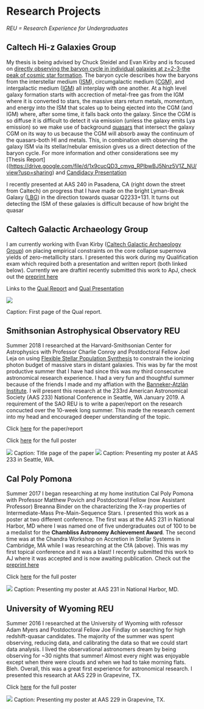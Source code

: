 # Research Projects
*REU = Research Experience for Undergraduates*

## Caltech Hi-z Galaxies Group
My thesis is being advised by Chuck Steidel and Evan Kirby and is focused on [directly observing the baryon cycle in individual galaxies at z=2-3-the peak of cosmic star formation](https://drive.google.com/file/d/1x9cucQD3_cmyq_RPlbwBJ5Nnz5V1Z_NU/view?usp=sharing). The baryon cycle describes how the baryons from the interstellar medium ([ISM](https://sites.ualberta.ca/~pogosyan/teaching/ASTRO_122/lect14/lecture14.html)), circumgalactic medium ([CGM](https://ned.ipac.caltech.edu/level5/March18/Tumlinson/Tumlinson1.html)), and intergalactic medium ([IGM](https://www.kicc.cam.ac.uk/research/RTigm)) all interplay with one another. At a high level galaxy formation starts with accrection of metal-free gas from the IGM where it is converted to stars, the massive stars return metals, momentum, and energy into the ISM that scales up to being ejected into the CGM (and IGM) where, after some time, it falls back onto the galaxy. Since the CGM is so diffuse it is difficult to detect it via emission (unless the galaxy emits Lya emission) so we make use of background [quasars](https://en.wikipedia.org/wiki/Quasar) that intersect the galaxy CGM on its way to us because the CGM will absorb away the continuum of the quasars-both HI and metals. This, in combination with observing the galaxy ISM via its stellar/nebular emission gives us a direct detection of the baryon cycle. For more information and other considerations see my [Thesis Report]((https://drive.google.com/file/d/1x9cucQD3_cmyq_RPlbwBJ5Nnz5V1Z_NU/view?usp=sharing) and [Candidacy Presentation](https://drive.google.com/file/d/1HIv6r169892eFecqQVahPJQDh2vEn6mm/view?usp=sharing)



I recently presented at AAS 240 in Pasadena, CA (right down the street from Caltech) on progress that I have made on the bright Lyman-Break Galaxy ([LBG](https://en.wikipedia.org/wiki/Lyman-break_galaxy)) in the direction towards quasar Q2233+131. It turns out detecting the ISM of these galaxies is difficult because of how bright the quasar 



## Caltech Galactic Archaeology Group
I am currently working with Evan Kirby ([Caltech Galactic Archaeology Group](https://galacticarchaeology.caltech.edu)) on placing empirical constraints on the core collapse supernova yields of zero-metallicity stars. I presented this work during my Qualification exam which required both a presentation and written report (both linked below). Currently we are draftinI recently submitted this work to ApJ, check out the [preprint here](https://arxiv.org/abs/2108.00659)

Links to the [Qual Report](https://evanhazey.github.io/evanhazenunez/Graphics/Qual_Report.pdf) and [Qual Presentation](https://docs.google.com/presentation/d/1tMPtQCzWs3bcarBMcDO2KeOwWuVZQqyShkfzjMImaD4/edit?usp=sharing)

<img src="https://evanhazey.github.io/evanhazenunez/Graphics/Qual_Report.jpg">

Caption: First page of the Qual report.



## Smithsonian Astrophysical Observatory REU
Summer 2018 I researched at the Harvard-Smithsonian Center for Astrophysics with Professor Charlie Conroy and Postdoctoral Fellow Joel Leja on using [Flexible Stellar Population Synthesis](https://github.com/cconroy20/fsps) to constrain the ionizing photon budget of massive stars in distant galaxies. This was by far the most productive summer that I have had since this was my third consecutve astronomical research experience. I had a very fun and thoughtful summer because of the friends I made and my affiation with the [Banneker-Atzlán Institute](https://bannekerinstitute.fas.harvard.edu). I will present this research at the 233rd American Astronomical Society (AAS 233) National Conference in Seattle, WA January 2019. A requirement of the SAO REU is to write a paper/report on the research concucted over the 10-week long summer. This made the research cement into my head and encouraged deeper understanding of the topic.

Click [here](https://evanhazey.github.io/evanhazenunez/Graphics/Nunez_SAO_REU_Final.pdf) for the paper/report

Click [here](https://evanhazey.github.io/evanhazenunez/Graphics/Nunez_AAS_2019.pdf) for the full poster

<img src="https://evanhazey.github.io/evanhazenunez/Graphics/Nunez_SAO_REU_Final.jpg">
Caption: Title page of the paper

<img src="https://evanhazey.github.io/evanhazenunez/Graphics/Nunez_AAS_2019.jpg">
Caption: Presenting my poster at AAS 233 in Seattle, WA.



## Cal Poly Pomona

Summer 2017 I began researching at my home institution Cal Poly Pomona with Professor Matthew Povich and Postdoctoral Fellow (now Assistant Professor) Breanna Binder on the characterizing the X-ray properties of Intermediate-Mass Pre-Main-Sequence Stars. I presented this work as a poster at two different conference. The first was at the AAS 231 in National Harbor, MD where I was named one of five undergraduates out of 100 to be a medalist for the **Chambliss Astronomy Achievement Award**. The second time was at the Chandra Workshop on Accretion in Stellar Systems in Cambridge, MA while I was researching at the CfA (above). This was my first topical conference and it was a blast! I recently submitted this work to AJ where it was accepted and is now awaiting publication. Check out the [preprint here](https://arxiv.org/abs/2103.13376)

Click [here](https://evanhazey.github.io/evanhazenunez/Graphics/Nunez_AAS_2018.pdf) for the full poster

<img src="https://evanhazey.github.io/evanhazenunez/Graphics/AAS_2018_pic.JPG">
Caption: Presenting my poster at AAS 231 in National Harbor, MD.



## University of Wyoming REU

Summer 2016 I researched at the University of Wyoming with rofessor Adam Myers and Postdoctoral Fellow Joe Findlay on searching for high redshift-quasar candidates. The majority of the summer was spent observing, reducing data, and calibrating the data so that we could start data analysis. I lived the observational astronomers dream by being observing for ~30 nights that summer! Almost every night was enjoyable except when there were clouds and when we had to take morning flats. Bleh. Overall, this was a great first experience for astronomical research. I presented this research at AAS 229 in Grapevine, TX.

Click [here](https://evanhazey.github.io/evanhazenunez/Graphics/Nunez_AAS_2017.pdf) for the full poster

<img src="https://evanhazey.github.io/evanhazenunez/Graphics/AAS_2017_pic.JPG">
Caption: Presenting my poster at AAS 229 in Grapevine, TX.
